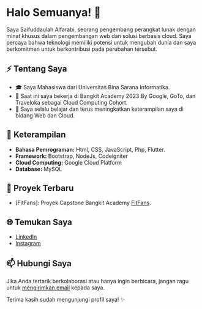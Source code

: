 # Halo Semuanya! 👋

Saya Saifuddaulah Alfarabi, seorang pengembang perangkat lunak dengan minat khusus dalam pengembangan web dan solusi berbasis cloud. Saya percaya bahwa teknologi memiliki potensi untuk mengubah dunia dan saya berkomitmen untuk berkontribusi pada perubahan tersebut.

## ⚡ Tentang Saya

- 🎓 Saya Mahasiswa dari Universitas Bina Sarana Informatika.
- 💼 Saat ini saya bekerja di Bangkit Academy 2023 By Google, GoTo, dan Traveloka sebagai Cloud Computing Cohort.
- 🌱 Saya selalu belajar dan terus meningkatkan keterampilan saya di bidang Web dan Cloud.

## 🔧 Keterampilan

- **Bahasa Pemrograman:** Html, CSS, JavaScript, Php, Flutter.
- **Framework:** Bootstrap, NodeJs, Codeigniter
- **Cloud Computing:** Google Cloud Platform
- **Database:** MySQL

## 🚀 Proyek Terbaru

- [FitFans]: Proyek Capstone Bangkit Academy [FitFans](https://github.com/Capstone-CH2-PS196/FitFans).

## 🌐 Temukan Saya

- [LinkedIn](https://www.linkedin.com/in/saifuddaulah-alfarabi/)
- [Instagram](https://www.instagram.com/s.d.a.2.4/)


## 📫 Hubungi Saya

Jika Anda tertarik berkolaborasi atau hanya ingin berbicara, jangan ragu untuk [mengirimkan email](mailto:saifuldaulah24@gmail.com) kepada saya.

Terima kasih sudah mengunjungi profil saya! ✨
